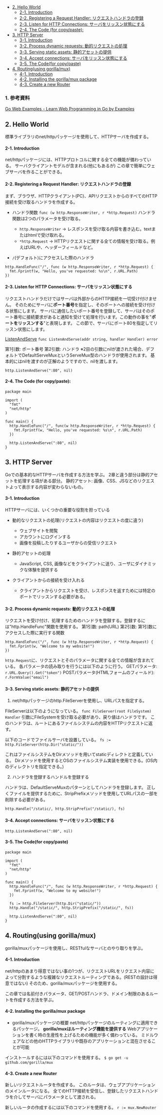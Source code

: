 - [2. Hello World](#2-hello-world)
    - [2-1. Introduction](#2-1-introduction)
    - [2-2. Registering a Request Handler: リクエストハンドラの登録](#2-2-registering-a-request-handler-リクエストハンドラの登録)
    - [2-3. Listen for HTTP Connections: サーバをリッスン状態にする](#2-3-listen-for-http-connections-サーバをリッスン状態にする)
    - [2-4. The Code (for copy/paste):](#2-4-the-code-for-copypaste)
- [3. HTTP Server](#3-http-server)
    - [3-1. Introduction](#3-1-introduction)
    - [3-2. Process dynamic requests: 動的リクエストの処理](#3-2-process-dynamic-requests-動的リクエストの処理)
    - [3-3. Serving static assets: 静的アセットの提供](#3-3-serving-static-assets-静的アセットの提供)
    - [3-4. Accept connections: サーバをリッスン状態にする](#3-4-accept-connections-サーバをリッスン状態にする)
    - [3-5. The Code(for copy/paste)](#3-5-the-codefor-copypaste)
- [4. Routing(using gorilla/mux)](#4-routingusing-gorillamux)
    - [4-1. Introduction](#4-1-introduction)
    - [4-2. Installing the gorilla/mux package](#4-2-installing-the-gorillamux-package)
    - [4-3. Create a new Router](#4-3-create-a-new-router)

### 1. 参考資料

[Go Web Examples - Learn Web Programming in Go by Examples](https://gowebexamples.com/)

## 2. Hello World

標準ライブラリのnet/httpパッケージを使用して、HTTPサーバを作成する。

#### 2-1. Introduction

net/httpパッケージには、HTTPプロトコルに関する全ての機能が備わっている。
サーバクライアントモデルが含まれる(他にもあるが)
この章で簡単にウェブサーバを作ることができる。

#### 2-2. Registering a Request Handler: リクエストハンドラの登録

まず、ブラウザ、HTTPクライアント(PC)、APIリクエストからのすべてのHTTP接続を受け取るハンドラを作成する。

- ハンドラ関数
`func (w http.ResponseWriter, r *http.Request)`
ハンドラ関数は2つのパラメータを受け取る。
  - `http.ResponseWriter` -> レスポンスを受け取る内容を書き込む。textまたはhtmlで受け取れる。
  - `*http.Request` -> HTTPリクエストに関する全ての情報を受け取る。例えばURLや、ヘッダーフィールドなど。

- `/`(デフォルト)にアクセスした際のハンドラ

```go:
http.HandleFunc("/", func (w http.ResponseWriter, r *http.Request) {
  fmt.Fprintf(w, "Hello, you've requested: %s\n", r.URL.Path)
})
```

#### 2-3. Listen for HTTP Connections: サーバをリッスン状態にする

リクエストハンドラだけではサーバは外部からのHTTP接続を一切受け付けません。
そのためにサーバに**ポート番号**を指定し、そのポートへの接続を受け付ける状態にします。
サーバに通信したいポート番号を登録して、サーバはそのポート番号に接続要求があると通知を受けて処理を行います。この動作の事を"**ポートをリッスンする**"と表現します。
この節で、サーバにポート80を指定してリッスン状態にします。

[ListenAndServe](https://cs.opensource.google/go/go/+/go1.19.1:src/net/http/server.go;l=3253)
`func ListenAndServe(addr string, handler Handler) error`

第1引数: ポート番号
第2引数: ハンドラ
※2目の引数にnilが渡された場合、デフォルトでDefaultServeMuxというServeMux型のハンドラが使用されます。
基本的にはnilを渡すのが正解のようですので、nilを渡します。

`http.ListenAndServe(":80", nil)`

#### 2-4. The Code (for copy/paste):

```go:
package main

import (
  "fmt"
  "net/http"
)

func main() {
  http.HandleFunc("/", func(w http.ResponseWriter, r *http.Request) {
    fmt.Fprintf(w, "Hello, you've requested: %s\n", r.URL.Path)
  })

  http.ListenAndServe(":80", nil)
}
```

## 3. HTTP Server

Goでの基本的なHTTPサーバを作成する方法を学ぶ。
2章と違う部分は静的アセットを処理する項がある部分。
静的アセット: 画像、CSS、JSなどのリクエストよって表示する内容が変わらないもの。

#### 3-1. Introduction

HTTPサーバには、いくつかの重要な役割を担っている
- 動的なリクエストの処理(リクエストの内容はリクエストの度に違う)
  - ウェブサイトを閲覧
  - アカウントにログインする
  - 画像を投稿したりするユーザからの受信リクエスト

- 静的アセットの処理
  - JavaScript, CSS, 画像などをクライアントに送り、ユーザにダイナミックな体験を提供する

- クライアントからの接続を受け入れる
  - クライアントからリクエストを受け、レスポンスを返すためには特定のポートでリッスンする必要がある。

#### 3-2. Process dynamic requests: 動的リクエストの処理

リクエストを受け付け、処理するためのハンドラを登録する。登録するには"http.HandleFunc"関数を使用する。
第1引数: path(URL)
第2引数: 第1引数にアクセスした際に実行する関数

```go:
http.HandleFunc("/", func (w http.ResponseWriter, r *http.Request) {
  fmt.Fprint(w, "Welcome to my website!")
})
```

`http.Request`に、リクエストとそのパラメータに関する全ての情報が含まれている。
各パラメータの読み取りを行うには以下のように行う。
GETパラメータ: `r.URL.Query().Get("token")`
POSTパラメータ(HTMLフォームのフィールド): `r.FormValue("email")`

#### 3-3. Serving static assets: 静的アセットの提供

1. net/httpパッケージのhttp.FileServerを使用し、URLパスを指定する。

FileServerは以下のようになっている。
`func FileServer(root FileSystem) Handler`
引数にFileSystemを受け取る必要があり、戻り値はハンドラです。
このハンドラは、ルートにあるファイルシステムの内容をHTTPリクエストに返す。

以下のコードでファイルサーバを設置している。
`fs := http.FileServer(http.Dir("static/"))`

これはファイルシステムをDirメソッドを用いてstaticディレクトと定義している。
Dirメソッドを使用するとOSのファイルシステム実装を使用できる。(OS内のディレクトリを指定できる。)

2. ハンドラを登録するハンドルを登録する

ハンドラは、DefaultServeMuxのパターンとしてハンドラを登録します。
正しくファイルを提供するために、StripPrefixメソッドを使用してURLパスの一部を削除する必要がある。

`http.Handle("/static/, http.StripPrefix("/static/), fs)`

#### 3-4. Accept connections: サーバをリッスン状態にする

`http.ListenAndServe(":80", nil)`

#### 3-5. The Code(for copy/paste)

```go:
package main

import (
  "fmt"
  "net/http"
)

func main() {
  http.HandleFunc("/", func (w http.ResponseWriter, r *http.Request) {
    fmt.Fprintf(w, "Welcome to my website!")
  })

  fs := http.FileServer(http.Dir("static/"))
  http.Handle("/static/", http.StripPrefix("/static/", fs))

  http.ListenAndServe(":80", nil)
}
```

## 4. Routing(using gorilla/mux)

gorilla/muxパッケージを使用し、RESTfulなサーバとのやり取りを学ぶ。

#### 4-1. Introduction

net/httpのあまり得意ではない事の1つが、リクエストURLをリクエスト内容によって分割するような複雑なリクエストルーティングである。(RESTの設計は得意ではない)
そのため、gorilla/muxパッケージを使用する。

この章では名前付きパラメータ、GET/POSTハンドラ、ドメイン制限のあるルートを作成する方法を学ぶ。

#### 4-2. Installing the gorilla/mux package

- gorilla/muxパッケージの概要
net/httpパッケージのルーティングに適用できるパッケージ。
**gorilla/muxはルーティング機能を提供する**
Webアプリケーションを書く時の生産性を上げるための機能が多く備わっている。
ミドルウェアなどの他のHTTPライブラリや既存のアプリケーションと混在させることが可能

インストールするには以下のコマンドを使用する。
`$ go get -u github.com/gorilla/mux`

#### 4-3. Create a new Router

新しいリクエストルータを作成する。
このルータは、ウェブアプリケーションのメインルータになる。
全てのHTTP接続を受信し、登録したリクエストハンドラを介してサーバにパラメータとして渡される。

新しいルータの作成するには以下のコマンドを使用する。
`r := mux.NewRouter`


